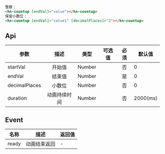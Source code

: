 ```HTML
整数：
<hn-countup [endVal]="value"></hn-countup>
保留小数位：
<hn-countup [endVal]="value1" [decimalPlaces]="2"></hn-countup>
```

## Api

| 参数          |     描述     |  类型  | 可选值 | 必须 | 默认值   |
| ------------- | :----------: | :----: | :----: | :--: | -------- |
| startVal      |    开始值    | Number |        |  否  | 0        |
| endVal        |    结束值    | Number |        |  是  | 0        |
| decimalPlaces |    小数位    | Number |        |  否  | 0        |
| duration      | 动画持续时间 | Number |        |  否  | 2000(ms) |

## Event

| 名称  |     描述     | 返回值 |
| ----- | :----------: | ------ |
| ready | 动画结束返回 | -      |
